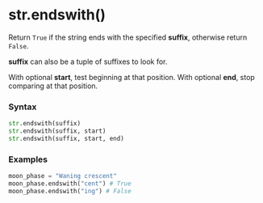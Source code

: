 # str.endswith()

Return `True` if the string ends with the specified **suffix**, otherwise return `False`.

**suffix** can also be a tuple of suffixes to look for.

With optional **start**, test beginning at that position. With optional **end**, stop comparing at that position.

### Syntax

```python
str.endswith(suffix)
str.endswith(suffix, start)
str.endswith(suffix, start, end)
```

### Examples

```python
moon_phase = "Waning crescent"
moon_phase.endswith("cent") # True
moon_phase.endswith("ing") # False
```
